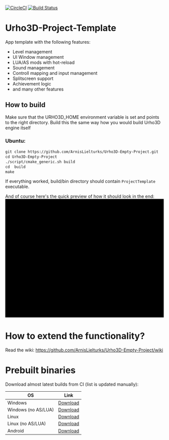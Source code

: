 [![CircleCI](https://circleci.com/gh/ArnisLielturks/Urho3D-Project-Template/tree/master.svg?style=svg)](https://circleci.com/gh/ArnisLielturks/Urho3D-Empty-Project/tree/master)
[![Build Status](https://travis-ci.org/ArnisLielturks/Urho3D-Project-Template.svg?branch=master)](https://travis-ci.org/ArnisLielturks/Urho3D-Project-Template)

# Urho3D-Project-Template
App template with the following features:
* Level management
* UI Window management
* LUA/AS mods with hot-reload
* Sound management
* Controll mapping and input management
* Splitscreen support
* Achievement logic
* and many other features

## How to build
Make sure that the URHO3D_HOME environment variable is set and points to the right directory. Build this the same way how you would build Urho3D engine itself

### Ubuntu:
```
git clone https://github.com/ArnisLielturks/Urho3D-Empty-Project.git
cd Urho3D-Empty-Project
./script/cmake_generic.sh build
cd  build
make
```


If everything worked, build/bin directory should contain `ProjectTemplate` executable.


And of course here's the quick preview of how it should look in the end:
![alt tag](https://github.com/ArnisLielturks/Urho3D-Empty-Project/blob/master/Screenshots/preview.gif)


# How to extend the functionality?
Read the wiki: https://github.com/ArnisLielturks/Urho3D-Empty-Project/wiki

# Prebuilt binaries
Download almost latest builds from CI (list is updated manually):

| OS | Link |
| --- | --- |
| Windows             | [Download](https://732-138001494-gh.circle-artifacts.com/0/ProjectTemplate_Windows.zip) |
| Windows (no AS/LUA) | [Download](https://733-138001494-gh.circle-artifacts.com/0/ProjectTemplate_Windows_no_scripts.zip) |
| Linux               | [Download](https://731-138001494-gh.circle-artifacts.com/0/ProjectTemplate_Linux.zip) |
| Linux (no AS/LUA)   | [Download](https://734-138001494-gh.circle-artifacts.com/0/ProjectTemplate_Linux_no_scripts.zip) |
| Android             | [Download](https://730-138001494-gh.circle-artifacts.com/0/home/circleci/project/Urho3D/android/launcher-app/build/outputs/apk/debug/launcher-app-armeabi-v7a-debug.apk) |

